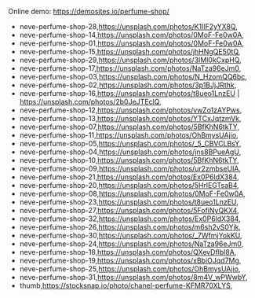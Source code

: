 Online demo: https://demosites.io/perfume-shop/




- neve-perfume-shop-28,https://unsplash.com/photos/K1IlF2yYX8Q,
- neve-perfume-shop-14,https://unsplash.com/photos/0MoF-Fe0w0A,
- neve-perfume-shop-01,https://unsplash.com/photos/0MoF-Fe0w0A,
- neve-perfume-shop-15,https://unsplash.com/photos/jhHNgQE50tQ,
- neve-perfume-shop-29,https://unsplash.com/photos/3IMl0kCxpHQ,
- neve-perfume-shop-17,https://unsplash.com/photos/NaTza96eJm0,
- neve-perfume-shop-03,https://unsplash.com/photos/N_HzomQQ6bc,
- neve-perfume-shop-02,https://unsplash.com/photos/3p1BJjJRthk,
- neve-perfume-shop-16,https://unsplash.com/photos/t8ueo1LnzEU | https://unsplash.com/photos/2b0JeJTEclQ,
- neve-perfume-shop-12,https://unsplash.com/photos/vwZo1zAYPws,
- neve-perfume-shop-13,https://unsplash.com/photos/YTCxJqtzmVk,
- neve-perfume-shop-07,https://unsplash.com/photos/5BfKhN6tkTY,
- neve-perfume-shop-11,https://unsplash.com/photos/OhBmysUAjio,
- neve-perfume-shop-05,https://unsplash.com/photos/_5_CBVCLBsY,
- neve-perfume-shop-04,https://unsplash.com/photos/jns8BPueAgU,
- neve-perfume-shop-10,https://unsplash.com/photos/5BfKhN6tkTY,
- neve-perfume-shop-09,https://unsplash.com/photos/ur2zmbseUIA,
- neve-perfume-shop-21,https://unsplash.com/photos/Ex0P6ldX384,
- neve-perfume-shop-20,https://unsplash.com/photos/5HrlEGTsaB4,
- neve-perfume-shop-08,https://unsplash.com/photos/0MoF-Fe0w0A,
- neve-perfume-shop-23,https://unsplash.com/photos/t8ueo1LnzEU,
- neve-perfume-shop-27,https://unsplash.com/photos/5FofiNyQKX4,
- neve-perfume-shop-32,https://unsplash.com/photos/Ex0P6ldX384,
- neve-perfume-shop-26,https://unsplash.com/photos/m6sh2vS0Yjk,
- neve-perfume-shop-30,https://unsplash.com/photos/_7WfmjYokKU,
- neve-perfume-shop-24,https://unsplash.com/photos/NaTza96eJm0,
- neve-perfume-shop-18,https://unsplash.com/photos/QXevDflbl8A,
- neve-perfume-shop-19,https://unsplash.com/photos/xBbiOJqd7Mg,
- neve-perfume-shop-25,https://unsplash.com/photos/OhBmysUAjio,
- neve-perfume-shop-31,https://unsplash.com/photos/8m4V_wPWwbY,
- thumb,https://stocksnap.io/photo/chanel-perfume-KFMR70XLYS,